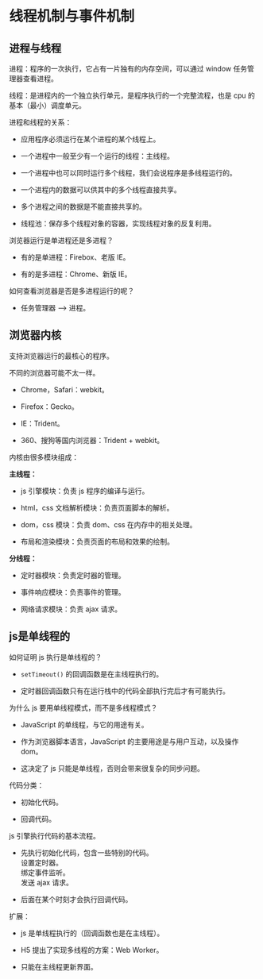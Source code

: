 # 线程机制与事件机制

## 进程与线程

进程：程序的一次执行，它占有一片独有的内存空间，可以通过 window 任务管理器查看进程。

线程：是进程内的一个独立执行单元，是程序执行的一个完整流程，也是 cpu 的基本（最小）调度单元。

进程和线程的关系：

- 应用程序必须运行在某个进程的某个线程上。

- 一个进程中一般至少有一个运行的线程：主线程。

- 一个进程中也可以同时运行多个线程，我们会说程序是多线程运行的。

- 一个进程内的数据可以供其中的多个线程直接共享。

- 多个进程之间的数据是不能直接共享的。

- 线程池：保存多个线程对象的容器，实现线程对象的反复利用。

浏览器运行是单进程还是多进程？

- 有的是单进程：Firebox、老版 IE。

- 有的是多进程：Chrome、新版 IE。

如何查看浏览器是否是多进程运行的呢？

- 任务管理器 --> 进程。

## 浏览器内核

支持浏览器运行的最核心的程序。

不同的浏览器可能不太一样。

- Chrome，Safari：webkit。

- Firefox：Gecko。

- IE：Trident。

- 360、搜狗等国内浏览器：Trident + webkit。

内核由很多模块组成：

**主线程：**

- js 引擎模块：负责 js 程序的编译与运行。

- html，css 文档解析模块：负责页面脚本的解析。

- dom，css 模块：负责 dom、css 在内存中的相关处理。

- 布局和渲染模块：负责页面的布局和效果的绘制。

**分线程：**

- 定时器模块：负责定时器的管理。

- 事件响应模块：负责事件的管理。

- 网络请求模块：负责 ajax 请求。

## js是单线程的

如何证明 js 执行是单线程的？

- `setTimeout()` 的回调函数是在主线程执行的。

- 定时器回调函数只有在运行栈中的代码全部执行完后才有可能执行。

为什么 js 要用单线程模式，而不是多线程模式？

- JavaScript 的单线程，与它的用途有关。

- 作为浏览器脚本语言，JavaScript 的主要用途是与用户互动，以及操作 dom。

- 这决定了 js 只能是单线程，否则会带来很复杂的同步问题。

代码分类：

- 初始化代码。

- 回调代码。

js 引擎执行代码的基本流程。

- 先执行初始化代码，包含一些特别的代码。  
设置定时器。  
绑定事件监听。  
发送 ajax 请求。

- 后面在某个时刻才会执行回调代码。

扩展：

- js 是单线程执行的（回调函数也是在主线程）。

- H5 提出了实现多线程的方案：Web Worker。

- 只能在主线程更新界面。
